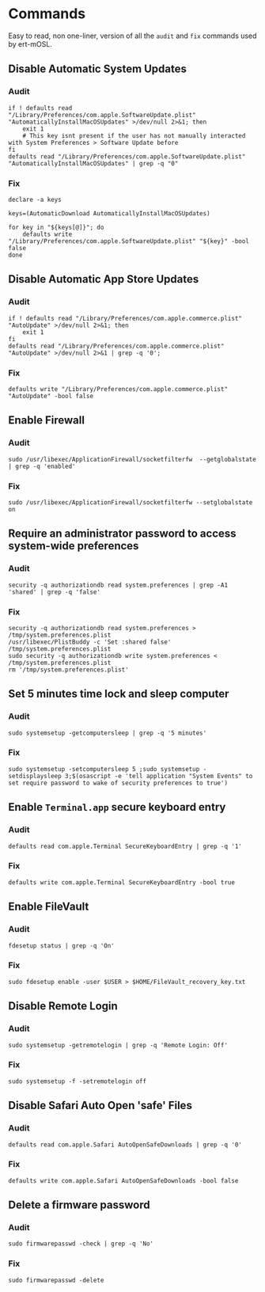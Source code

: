 # Commands

Easy to read, non one-liner, version of all the `audit` and `fix` commands used by ert-mOSL.   


## Disable Automatic System Updates

### Audit
```
if ! defaults read "/Library/Preferences/com.apple.SoftwareUpdate.plist" "AutomaticallyInstallMacOSUpdates" >/dev/null 2>&1; then
	exit 1
	# This key isnt present if the user has not manually interacted with System Preferences > Software Update before
fi
defaults read "/Library/Preferences/com.apple.SoftwareUpdate.plist" "AutomaticallyInstallMacOSUpdates" | grep -q "0"

```

### Fix
```
declare -a keys

keys=(AutomaticDownload AutomaticallyInstallMacOSUpdates)

for key in "${keys[@]}"; do
	defaults write "/Library/Preferences/com.apple.SoftwareUpdate.plist" "${key}" -bool false
done
```

## Disable Automatic App Store Updates

### Audit
```
if ! defaults read "/Library/Preferences/com.apple.commerce.plist" "AutoUpdate" >/dev/null 2>&1; then
	exit 1
fi
defaults read "/Library/Preferences/com.apple.commerce.plist" "AutoUpdate" >/dev/null 2>&1 | grep -q '0';
```

### Fix
```
defaults write "/Library/Preferences/com.apple.commerce.plist" "AutoUpdate" -bool false
```

## Enable Firewall

### Audit
```
sudo /usr/libexec/ApplicationFirewall/socketfilterfw  --getglobalstate | grep -q 'enabled'
```

### Fix
```
sudo /usr/libexec/ApplicationFirewall/socketfilterfw --setglobalstate on
```

## Require an administrator password to access system-wide preferences

### Audit
```
security -q authorizationdb read system.preferences | grep -A1 'shared' | grep -q 'false'
```

### Fix
```
security -q authorizationdb read system.preferences > /tmp/system.preferences.plist
/usr/libexec/PlistBuddy -c 'Set :shared false' /tmp/system.preferences.plist
sudo security -q authorizationdb write system.preferences < /tmp/system.preferences.plist
rm '/tmp/system.preferences.plist'
```

## Set 5 minutes time lock and sleep computer

### Audit
```
sudo systemsetup -getcomputersleep | grep -q '5 minutes'
```

### Fix
```
sudo systemsetup -setcomputersleep 5 ;sudo systemsetup -setdisplaysleep 3;$(osascript -e 'tell application "System Events" to set require password to wake of security preferences to true')
```

## Enable `Terminal.app` secure keyboard entry

### Audit
```
defaults read com.apple.Terminal SecureKeyboardEntry | grep -q '1'
```

### Fix
```
defaults write com.apple.Terminal SecureKeyboardEntry -bool true
```

## Enable FileVault

### Audit
```
fdesetup status | grep -q 'On'
```

### Fix
```
sudo fdesetup enable -user $USER > $HOME/FileVault_recovery_key.txt
```

## Disable Remote Login

### Audit
```
sudo systemsetup -getremotelogin | grep -q 'Remote Login: Off'
```

### Fix
```
sudo systemsetup -f -setremotelogin off
```

## Disable Safari Auto Open 'safe' Files

### Audit
```
defaults read com.apple.Safari AutoOpenSafeDownloads | grep -q '0'
```

### Fix
```
defaults write com.apple.Safari AutoOpenSafeDownloads -bool false
```

## Delete a firmware password

### Audit
```
sudo firmwarepasswd -check | grep -q 'No'
```

### Fix
```
sudo firmwarepasswd -delete
```
